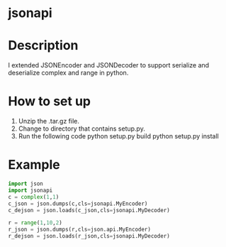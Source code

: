# jsonapi

# Description
I extended JSONEncoder and JSONDecoder to support serialize and deserialize complex and range in python.

# How to set up
1. Unzip the .tar.gz file.
2. Change to directory that contains setup.py.
3. Run the following code
    python setup.py build
    python setup.py install

# Example
```Python
import json
import jsonapi
c = complex(1,1)
c_json = json.dumps(c,cls=jsonapi.MyEncoder)
c_dejson = json.loads(c_json,cls=jsonapi.MyDecoder)

r = range(1,10,2)
r_json = json.dumps(r,cls=json.api.MyEncoder)
r_dejson = json.loads(r_json,cls=jsonapi.MyDecoder)
```